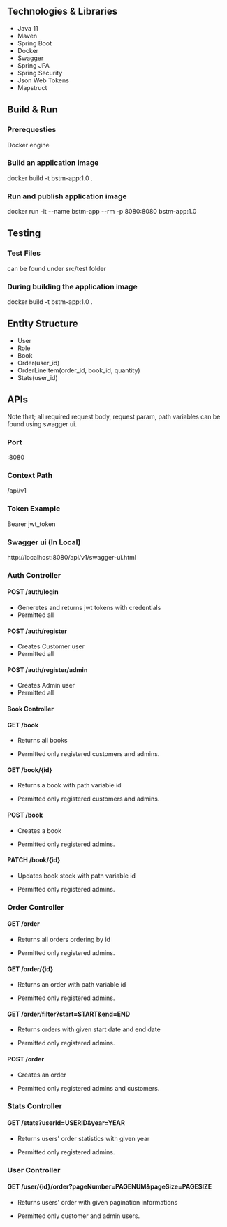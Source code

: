 ## Technologies & Libraries
- Java 11
- Maven
- Spring Boot
- Docker
- Swagger
- Spring JPA 
- Spring Security
- Json Web Tokens
- Mapstruct

## Build & Run

### Prerequesties
Docker engine

### Build an application image
docker build -t bstm-app:1.0 .

### Run and publish application image
docker run -it --name bstm-app --rm -p 8080:8080 bstm-app:1.0

## Testing

### Test Files
can be found under src/test folder

### During building the application image
docker build -t bstm-app:1.0 .

## Entity Structure
- User
- Role
- Book
- Order(user_id)
- OrderLineItem(order_id, book_id, quantity)
- Stats(user_id)

## APIs


Note that; all required request body, request param, path variables can be found using swagger ui.

### Port
:8080

### Context Path
/api/v1

### Token Example
Bearer jwt_token

### Swagger ui (In Local)

http://localhost:8080/api/v1/swagger-ui.html


### Auth Controller

#### POST /auth/login 

- Generetes and returns jwt tokens with credentials
- Permitted all

#### POST /auth/register

- Creates Customer user
- Permitted all

#### POST /auth/register/admin

- Creates Admin user
- Permitted all

#### Book Controller

#### GET /book

- Returns all books

- Permitted only registered customers and admins.


#### GET /book/{id}

- Returns a book with path variable id

- Permitted only registered customers and admins.

#### POST /book

- Creates a book

- Permitted only registered admins.


#### PATCH /book/{id}

- Updates book stock with path variable id

- Permitted only registered admins.

### Order Controller

#### GET /order

- Returns all orders ordering by id

- Permitted only registered admins.

#### GET /order/{id}

- Returns an order with path variable id

- Permitted only registered admins.


#### GET /order/filter?start=START&end=END

- Returns orders with given start date and end date

- Permitted only registered admins.

#### POST /order

- Creates an order

- Permitted only registered admins and customers.

### Stats Controller

#### GET /stats?userId=USERID&year=YEAR

- Returns users' order statistics with given year

- Permitted only registered admins.

### User Controller

#### GET /user/{id}/order?pageNumber=PAGENUM&pageSize=PAGESIZE

- Returns users' order with given pagination informations 

- Permitted only customer and admin users. 